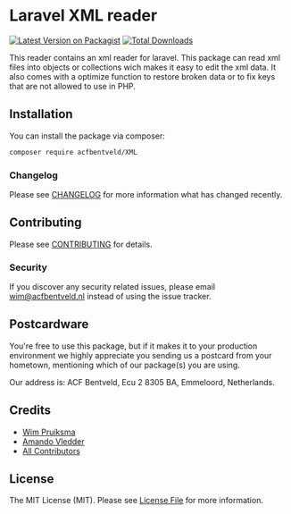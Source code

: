 # Laravel XML reader

[![Latest Version on Packagist](https://img.shields.io/packagist/v/acfbentveld/laravel-datatables.svg?style=flat-square)](https://packagist.org/packages/acfbentveld/laravel-datatables)
[![Total Downloads](https://img.shields.io/packagist/dt/acfbentveld/laravel-datatables.svg?style=flat-square)](https://packagist.org/packages/acfbentveld/laravel-datatables)

This reader contains an xml reader for laravel. This package can read xml files into objects or collections wich makes it easy to edit the xml data. It also comes with a optimize function to restore broken data or to fix keys that are not allowed to use in PHP. 

## Installation

You can install the package via composer:

```bash
composer require acfbentveld/XML
```

### Changelog

Please see [CHANGELOG](CHANGELOG.md) for more information what has changed recently.

## Contributing

Please see [CONTRIBUTING](CONTRIBUTING.md) for details.

### Security

If you discover any security related issues, please email wim@acfbentveld.nl instead of using the issue tracker.

## Postcardware

You're free to use this package, but if it makes it to your production environment we highly appreciate you sending us a postcard from your hometown, mentioning which of our package(s) you are using.

Our address is: ACF Bentveld, Ecu 2 8305 BA, Emmeloord, Netherlands.

## Credits

- [Wim Pruiksma](https://github.com/wimurk)
- [Amando Vledder](https://github.com/AmandoVledder)
- [All Contributors](../../contributors)

## License

The MIT License (MIT). Please see [License File](LICENSE.md) for more information.
